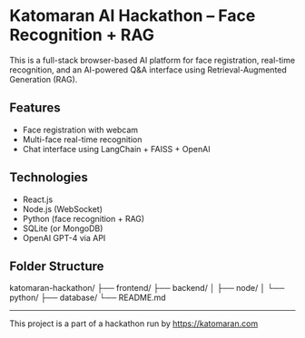 # Katomaran AI Hackathon – Face Recognition + RAG

This is a full-stack browser-based AI platform for face registration, real-time recognition, and an AI-powered Q&A interface using Retrieval-Augmented Generation (RAG).

## Features
- Face registration with webcam
- Multi-face real-time recognition
- Chat interface using LangChain + FAISS + OpenAI

## Technologies
- React.js
- Node.js (WebSocket)
- Python (face recognition + RAG)
- SQLite (or MongoDB)
- OpenAI GPT-4 via API

## Folder Structure

katomaran-hackathon/
├── frontend/
├── backend/
│   ├── node/
│   └── python/
├── database/
└── README.md

---

This project is a part of a hackathon run by https://katomaran.com
